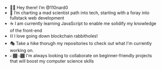 - 👋🏽 Hey there! I’m @110nard0
- 🎡 I’m charting a mad scientist path into tech, starting with a foray into fullstack web development
- ☕ I am currently learning JavaScript to enable me solidify my knowledge of the front-end
- ⛓️ I love going down blockchain rabbitholes!
- 🎭 Take a hike thorugh my repositories to check out what I'm currently working on.
- 👉🏾👈🏾 I'm always looking to collaborate on beginner-friendly projects that will boost my computer science skills
